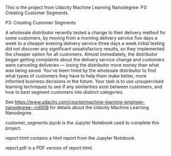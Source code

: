 This is the project from Udacity Machine Learning Nanodegree: P3: Creating Customer Segments.

P3: Creating Customer Segments

A wholesale distributor recently tested a change to their delivery method for some customers, by moving from a morning delivery service five days a week to a cheaper evening delivery service three days a week.Initial testing did not discover any significant unsatisfactory results, so they implemented the cheaper option for all customers. Almost immediately, the distributor began getting complaints about the delivery service change and customers were canceling deliveries — losing the distributor more money than what was being saved. You’ve been hired by the wholesale distributor to find what types of customers they have to help them make better, more informed business decisions in the future. Your task is to use unsupervised learning techniques to see if any similarities exist between customers, and how to best segment customers into distinct categories.

See https://www.udacity.com/course/machine-learning-engineer-nanodegree--nd009 for details about the Udacity Machine Learning Nanodegree.

customer_segments.ipynb is the Jupyter Notebook used to complete this project.

report.html contains a html report from the Jupyter Notebook.

report.pdf is a PDF version of report.html.